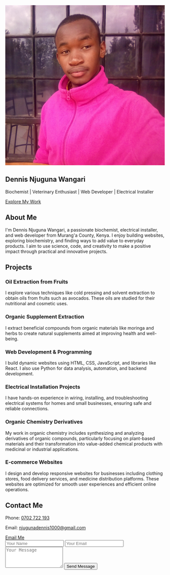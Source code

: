 <!DOCTYPE html>
<html lang="en">
<head>
  <meta charset="UTF-8" />
  <meta name="viewport" content="width=device-width, initial-scale=1.0" />
  <title>Dennis Njuguna | Portfolio</title>
  <link href="https://cdn.jsdelivr.net/npm/tailwindcss@2.2.19/dist/tailwind.min.css" rel="stylesheet">
  <style>
    html, body { scroll-behavior: smooth; }
    .fade-up { opacity: 0; transform: translateY(20px); animation: fadeUp 1s forwards; }
    @keyframes fadeUp {
      to { opacity: 1; transform: translateY(0); }
    }
  </style>
</head>
<body class="bg-gradient-to-br from-gray-900 to-black text-white font-sans">
  <!-- Hero Section -->
  <section class="flex flex-col items-center justify-center min-h-screen text-center p-4">
    <img src="denix.jpg" alt="Dennis Njuguna" class="w-40 h-40 rounded-full mb-6 border-4 border-white shadow-lg fade-up" />
    <h1 class="text-5xl md:text-7xl font-bold mb-4 fade-up">Dennis Njuguna Wangari</h1>
    <p class="text-lg md:text-2xl mb-6 max-w-2xl fade-up" style="animation-delay: 0.5s; animation-fill-mode: forwards;">
      Biochemist | Veterinary Enthusiast | Web Developer | Electrical Installer
    </p>
    <a href="#projects" class="px-6 py-3 text-lg bg-white text-black rounded-2xl shadow-xl transform hover:scale-105 transition">Explore My Work</a>
  </section>

  <!-- About Section -->
  <section class="px-6 md:px-20 py-20 bg-gray-950">
    <div class="fade-up">
      <h2 class="text-4xl font-bold mb-4">About Me</h2>
      <p class="text-lg leading-relaxed max-w-3xl">
        I'm Dennis Njuguna Wangari, a passionate biochemist, electrical installer, and web developer from Murang'a County, Kenya. I enjoy
        building websites, exploring biochemistry, and finding ways to add value to everyday products. I aim to use
        science, code, and creativity to make a positive impact through practical and innovative projects.
      </p>
    </div>
  </section>

  <!-- Projects Section -->
  <section id="projects" class="px-6 md:px-20 py-20 bg-black">
    <h2 class="text-4xl font-bold mb-12 text-center">Projects</h2>
    <div class="grid grid-cols-1 md:grid-cols-2 lg:grid-cols-3 gap-10">
      <div class="bg-gray-800 p-6 rounded-2xl shadow-xl transform hover:scale-105 transition fade-up">
        <h3 class="text-2xl font-semibold mb-2">Oil Extraction from Fruits</h3>
        <p>I explore various techniques like cold pressing and solvent extraction to obtain oils from fruits such as avocados. These oils are studied for their nutritional and cosmetic uses.</p>
      </div>
      <div class="bg-gray-800 p-6 rounded-2xl shadow-xl transform hover:scale-105 transition fade-up">
        <h3 class="text-2xl font-semibold mb-2">Organic Supplement Extraction</h3>
        <p>I extract beneficial compounds from organic materials like moringa and herbs to create natural supplements aimed at improving health and well-being.</p>
      </div>
      <div class="bg-gray-800 p-6 rounded-2xl shadow-xl transform hover:scale-105 transition fade-up">
        <h3 class="text-2xl font-semibold mb-2">Web Development & Programming</h3>
        <p>I build dynamic websites using HTML, CSS, JavaScript, and libraries like React. I also use Python for data analysis, automation, and backend development.</p>
      </div>
      <div class="bg-gray-800 p-6 rounded-2xl shadow-xl transform hover:scale-105 transition fade-up">
        <h3 class="text-2xl font-semibold mb-2">Electrical Installation Projects</h3>
        <p>I have hands-on experience in wiring, installing, and troubleshooting electrical systems for homes and small businesses, ensuring safe and reliable connections.</p>
      </div>
      <div class="bg-gray-800 p-6 rounded-2xl shadow-xl transform hover:scale-105 transition fade-up">
        <h3 class="text-2xl font-semibold mb-2">Organic Chemistry Derivatives</h3>
        <p>My work in organic chemistry includes synthesizing and analyzing derivatives of organic compounds, particularly focusing on plant-based materials and their transformation into value-added chemical products with medicinal or industrial applications.</p>
      </div>
      <div class="bg-gray-800 p-6 rounded-2xl shadow-xl transform hover:scale-105 transition fade-up">
        <h3 class="text-2xl font-semibold mb-2">E-commerce Websites</h3>
        <p>I design and develop responsive websites for businesses including clothing stores, food delivery services, and medicine distribution platforms. These websites are optimized for smooth user experiences and efficient online operations.</p>
      </div>
    </div>
  </section>

  <!-- Contact Section -->
  <section class="px-6 md:px-20 py-20 bg-gray-950">
    <div class="fade-up">
      <h2 class="text-4xl font-bold mb-6">Contact Me</h2>
      <p class="text-lg mb-2">Phone: <a href="tel:+254702722193" class="text-blue-400 hover:underline">0702 722 193</a></p>
      <p class="text-lg mb-6">Email: <a href="mailto:njugunadennis1000@gmail.com" class="text-blue-400 hover:underline">njugunadennis1000@gmail.com</a></p>
      <a href="mailto:njugunadennis1000@gmail.com" class="inline-block mb-6 px-6 py-3 bg-white text-black rounded-xl shadow hover:bg-gray-200 transition">
        Email Me
      </a>
      <form class="flex flex-col gap-4 max-w-xl">
        <input
          type="text"
          placeholder="Your Name"
          class="p-4 rounded-xl bg-gray-800 text-white border border-gray-600"
        />
        <input
          type="email"
          placeholder="Your Email"
          class="p-4 rounded-xl bg-gray-800 text-white border border-gray-600"
        />
        <textarea
          rows="4"
          placeholder="Your Message"
          class="p-4 rounded-xl bg-gray-800 text-white border border-gray-600"
        ></textarea>
        <button type="submit" class="px-6 py-3 bg-white text-black rounded-xl shadow hover:bg-gray-200 transition">
          Send Message
        </button>
      </form>
    </div>
  </section>

  <script>
    document.querySelectorAll('.fade-up').forEach((el, index) => {
      el.style.animationDelay = `${index * 0.2}s`;
    });
  </script>
</body>
</html>

